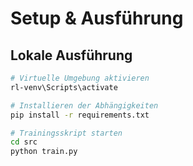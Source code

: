 # Setup & Ausführung

## Lokale Ausführung

```bash
# Virtuelle Umgebung aktivieren
rl-venv\Scripts\activate

# Installieren der Abhängigkeiten
pip install -r requirements.txt

# Trainingsskript starten
cd src
python train.py
```